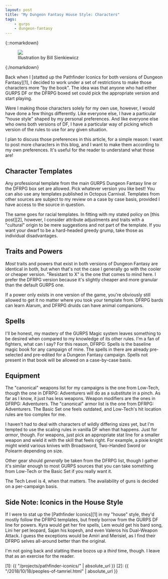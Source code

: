 ```yaml
---
layout: post
title: "My Dungeon Fantasy House Style: Characters"
tags:
    - gurps
    - dungeon-fantasy
---
```


{::nomarkdown}
<figure>
  <img src="{{ "/assets/DungeonsDragonsposterart.jpeg" | relative_url }}"/>
  <figcaption>
    Illustration by Bill Sienkiewicz
  </figcaption>
</figure>
{:/nomarkdown}

Back when I [statted up the Pathfinder Iconics for both versions of Dungeon
Fantasy][1], I decided to work under a set of restrictions to make those
characters more "by the book". The idea was that anyone who had either GURPS DF
or the DFRPG boxed set could pick the appropriate version and start playing.

Were I making those characters solely for my own use, however, I would have done
a few things differently. Like everyone else, I have a particular "house style"
shaped by my personal preferences. And like everyone else who owns both versions
of DF, I have a particular way of picking which version of the rules to use for
any given situation.

I plan to discuss those preferences in this article, for a simple reason: I want
to post more characters in this blog, and I want to make them according to my
own preferences. It's useful for the reader to understand what those are!

## Character Templates

Any professional template from the main GURPS Dungeon Fantasy line or the DFRPG
box set are allowed. Pick whatever version you like best! You can also use any
templates published in Octopus Carnival. Templates from other sources are
subject to my review on a case by case basis, provided I have access to the
source in question.

The same goes for racial templates. In fitting with my stated policy on [this
post][2], however, I consider attribute adjustments and traits with a "cultural"
origin to be mere suggestions and not part of the template. If you want your
dwarf to be a hard-headed greedy grump, take those as individual disadvantages.

## Traits and Powers

_Most_ traits and powers that exist in both versions of Dungeon Fantasy are
identical in both, but when that's not the case I generally go with the cooler
or cheaper version. "Resistant to X" is the one that comes to mind here. I
prefer the DFRPG version because it's slightly cheaper and more granular than
the default GURPS one.

If a power only exists in one version of the game, you're obviously still
allowed to get it no matter where you took your template from. DFRPG bards can
learn Alarum, and DFRPG druids can have animal companions.

## Spells

I'll be honest, my mastery of the GURPS Magic system leaves something to be
desired when compared to my knowledge of its other rules. I'm a fan of fighters,
what can I say? For this reason, DFRPG: Spells is the baseline magic book for
any campaign of mine. The spells in there are already pre-selected and
pre-edited for a Dungeon Fantasy campaign. Spells not present in that book will
be allowed on a case-by-case basis.

## Equipment

The "canonical" weapons list for my campaigns is the one from Low-Tech, though
the one in DFRPG: Adventurers will do as a substitute in a pinch. As far as I
know, it just has less weapons. Weapon modifiers are the ones in DFRPG:
Adventurers. The "canonical" armor list is the one from DFRPG: Adventurers. The
Basic Set one feels outdated, and Low-Tech's hit location rules are too complex
for me.

I haven't had to deal with characters of wildly differing sizes yet, but I'm
tempted to use the scaling rules in vanilla DF when that happens. Just for
_armor_, though. For weapons, just pick an appropriate stat line for a smaller
weapon and wield it with the skill that feels right. For example, a pixie knight
might wield various knives with Broadsword, Two-Handed Sword or Polearm
depending on size.

Other gear should _generally_ be taken from the DFRPG list, though I gather it's
similar enough to most GURPS sources that you can take something from Low-Tech
or the Basic Set if you really want it.

The Tech Level is 4, when that matters. The availability of guns is decided on a
per-campaign basis.

## Side Note: Iconics in the House Style

If I were to stat up the [Pathfinder Iconics][1] in my "house" style, they'd
mostly follow the DFRPG templates, but freely borrow from the GURPS DF line for
powers. Kyra would get her fire spells, Lem would get his bard song, Lini her
pet leopard, Sajan his kopesh, and even Valeros his Dual-Weapon Attack. I guess
the exceptions would be Amiri and Merisiel, as I find their DFRPG selves
all-around better than the original.

I'm not going back and statting these bozos up a _third_ time, though. I leave
that as an exercise for the reader.

[1]: {{ "/projects/pathfinder-iconics/" | absolute_url }}
[2]: {{ "/2018/10/18/peoples-of-tamriel.html" | absolute_url }}
